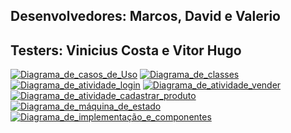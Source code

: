## Desenvolvedores: Marcos, David e Valerio

## Testers: Vinicius Costa e Vitor Hugo

[![Diagrama_de_casos_de_Uso](https://i.pinimg.com/originals/75/48/0a/75480a5235382f9c9bc5de847bb8bd1a.jpg)]()
[![Diagrama_de_classes](https://i.pinimg.com/originals/a1/d0/26/a1d0260071a61a1284d62e55c56c4d5a.jpg)]()
[![Diagrama_de_atividade_login](https://i.pinimg.com/originals/96/c7/70/96c77022aafc0dbf21ebb6edc051d53d.jpg)]()
[![Diagrama_de_atividade_vender](https://i.pinimg.com/originals/a3/a6/11/a3a6111f436ec547def47e5652c92e5b.jpg)]()
[![Diagrama_de_atividade_cadastrar_produto](https://i.pinimg.com/originals/3a/68/4b/3a684bebc373b82b7dc191774a736f6d.jpg)]()
[![Diagrama_de_máquina_de_estado](https://i.pinimg.com/originals/9c/bb/ab/9cbbab1b2141927fd95c1b8767a2a255.jpg)]()
[![Diagrama_de_implementação_e_componentes](https://i.pinimg.com/originals/61/3c/1b/613c1b6c3f25200daace8902120a765b.jpg)]()
